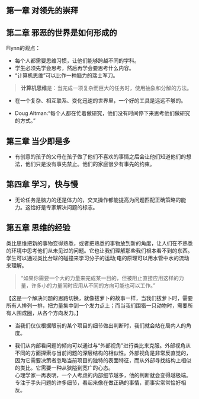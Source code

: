
## 第一章 对领先的崇拜

## 第二章 邪恶的世界是如何形成的

Flynn的观点：
* 每个人都需要思维习惯，让他们能够跨越不同的学科。
* 学生必须先学会思考，然后再学会要思考什么内容。
* “计算机思维”可以比作一种脑力的瑞士军刀。
>**计算机思维**是：当完成一项复杂而巨大的任务时，使用抽象和分解的方法。
* 在一个复杂、相互联系、变化迅速的世界里，一个好的工具是远远不够的。

* Doug Altman:“每个人都在忙着做研究，他们没有时间停下来思考他们做研究的方式。”

## 第三章 当少即是多

* 有创意的孩子的父母在孩子做了他们不喜欢的事情之后会让他们知道他们的想法，他们只是没有事先禁止。他们的家庭很少有事先的约束。

## 第四章 学习，快与慢

* 无论任务是脑力的还是体力的，交叉操作都能提高为问题匹配正确策略的能力。这恰好是专家解决问题的标志。

## 第五章 思维的经验

类比思维把新的事物变得熟悉，或者把熟悉的事物放到新的角度，让人们在不熟悉的环境中思考他们从未见过的问题。它也让我们理解那些我们根本看不到的东西。学生可以通过类比台球的碰撞来学习分子的运动;电的原理可以用水管中水的流动来理解。
>“如果你需要一个大的力量来完成某一目的，但被阻止直接应用这样的力量，许多小的力量同时应用从不同的方向可能也可以工作。”

【这是一个解决问题的思路切换，就像拔萝卜的故事一样，当我们拔萝卜时，需要所有人排列一排，把力量集中到一个发力点上；而当我们围猎一只动物时，需要所有人围成圈，从各个方向发力。】

* 当我们仅仅根据眼前的某个项目的细节做出判断时，我们就会站在局内人的角度。

* 我们从内部看问题的倾向可以通过与“外部视角”进行类比来克服。外部视角从不同的方面探索与当前问题的深层结构的相似性。外部视角是非常反直觉的，因为它需要决策者忽略当前项目的独特的表面特征，而从外部寻找结构上相似的类比。它需要一种从狭隘到宽广的心态。  
心理学家一再表明，一个人考虑的内部细节越多，他的判断就会变得越极端。专注于手头问题的许多细节，看起来像在做正确的事情，而事实常常恰好相反。